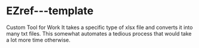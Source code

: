 # EZref---template
Custom Tool for Work
It takes a specific type of xlsx file and converts it into many txt files.
This somewhat automates a tedious process that would take a lot more time otherwise.
